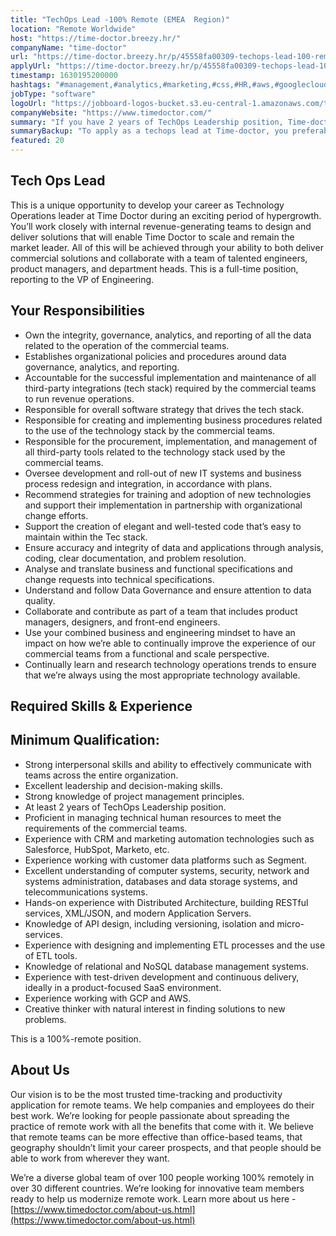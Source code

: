 ```yaml
---
title: "TechOps Lead -100% Remote (EMEA  Region)"
location: "Remote Worldwide"
host: "https://time-doctor.breezy.hr/"
companyName: "time-doctor"
url: "https://time-doctor.breezy.hr/p/45558fa00309-techops-lead-100-remote-emea-region"
applyUrl: "https://time-doctor.breezy.hr/p/45558fa00309-techops-lead-100-remote-emea-region/apply"
timestamp: 1630195200000
hashtags: "#management,#analytics,#marketing,#css,#HR,#aws,#googlecloud,#ui/ux,#qa,#translation"
jobType: "software"
logoUrl: "https://jobboard-logos-bucket.s3.eu-central-1.amazonaws.com/time-doctor"
companyWebsite: "https://www.timedoctor.com/"
summary: "If you have 2 years of TechOps Leadership position, Time-doctor has a job opening for a techops lead"
summaryBackup: "To apply as a techops lead at Time-doctor, you preferably need to have some #management, #analytics, #marketing."
featured: 20
---
```


## Tech Ops Lead

This is a unique opportunity to develop your career as Technology Operations leader at Time Doctor during an exciting period of hypergrowth. You’ll work closely with internal revenue-generating teams to design and deliver solutions that will enable Time Doctor to scale and remain the market leader. All of this will be achieved through your ability to both deliver commercial solutions and collaborate with a team of talented engineers, product managers, and department heads. This is a full-time position, reporting to the VP of Engineering.

## Your Responsibilities

*   Own the integrity, governance, analytics, and reporting of all the data related to the operation of the commercial teams.
*   Establishes organizational policies and procedures around data governance, analytics, and reporting.
*   Accountable for the successful implementation and maintenance of all third-party integrations (tech stack) required by the commercial teams to run revenue operations.
*   Responsible for overall software strategy that drives the tech stack.
*   Responsible for creating and implementing business procedures related to the use of the technology stack by the commercial teams.
*   Responsible for the procurement, implementation, and management of all third-party tools related to the technology stack used by the commercial teams.
*   Oversee development and roll-out of new IT systems and business process redesign and integration, in accordance with plans.
*   Recommend strategies for training and adoption of new technologies and support their implementation in partnership with organizational change efforts.
*   Support the creation of elegant and well-tested code that’s easy to maintain within the Tec stack.
*   Ensure accuracy and integrity of data and applications through analysis, coding, clear documentation, and problem resolution.
*   Analyse and translate business and functional specifications and change requests into technical specifications.
*   Understand and follow Data Governance and ensure attention to data quality.
*   Collaborate and contribute as part of a team that includes product managers, designers, and front-end engineers.
*   Use your combined business and engineering mindset to have an impact on how we’re able to continually improve the experience of our commercial teams from a functional and scale perspective.
*   Continually learn and research technology operations trends to ensure that we’re always using the most appropriate technology available.

## Required Skills & Experience

## Minimum Qualification:

*   Strong interpersonal skills and ability to effectively communicate with teams across the entire organization.
*   Excellent leadership and decision-making skills.
*   Strong knowledge of project management principles.
*   At least 2 years of TechOps Leadership position.
*   Proficient in managing technical human resources to meet the requirements of the commercial teams.
*   Experience with CRM and marketing automation technologies such as Salesforce, HubSpot, Marketo, etc.
*   Experience working with customer data platforms such as Segment.
*   Excellent understanding of computer systems, security, network and systems administration, databases and data storage systems, and telecommunications systems.
*   Hands-on experience with Distributed Architecture, building RESTful services, XML/JSON, and modern Application Servers.
*   Knowledge of API design, including versioning, isolation and micro-services.
*   Experience with designing and implementing ETL processes and the use of ETL tools.
*   Knowledge of relational and NoSQL database management systems.
*   Experience with test-driven development and continuous delivery, ideally in a product-focused SaaS environment.
*   Experience working with GCP and AWS.
*   Creative thinker with natural interest in finding solutions to new problems.

This is a 100%-remote position.

## About Us

Our vision is to be the most trusted time-tracking and productivity application for remote teams. We help companies and employees do their best work. We’re looking for people passionate about spreading the practice of remote work with all the benefits that come with it. We believe that remote teams can be more effective than office-based teams, that geography shouldn’t limit your career prospects, and that people should be able to work from wherever they want.

We’re a diverse global team of over 100 people working 100% remotely in over 30 different countries. We’re looking for innovative team members ready to help us modernize remote work. Learn more about us here - [https://www.timedoctor.com/about-us.html](https://www.timedoctor.com/about-us.html)
